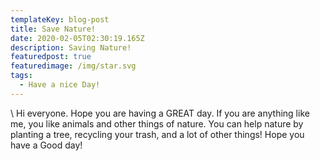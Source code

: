 ```yaml
---
templateKey: blog-post
title: Save Nature!
date: 2020-02-05T02:30:19.165Z
description: Saving Nature!
featuredpost: true
featuredimage: /img/star.svg
tags:
  - Have a nice Day!
---
```

\    Hi everyone. Hope you are having a GREAT day. If you are anything like me, you like animals and other things of nature.  You can help nature by planting a tree, recycling your trash, and a lot of other things! Hope you have a Good day!
